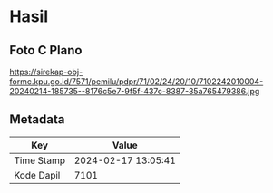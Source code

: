 # Hasil

## Foto C Plano

https://sirekap-obj-formc.kpu.go.id/7571/pemilu/pdpr/71/02/24/20/10/7102242010004-20240214-185735--8176c5e7-9f5f-437c-8387-35a765479386.jpg


## Metadata

| Key        | Value               |
| ---------- | ------------------- |
| Time Stamp | 2024-02-17 13:05:41 |
| Kode Dapil | 7101                |



